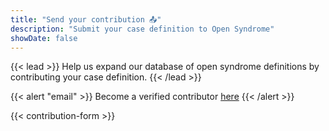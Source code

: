 ```yaml
---
title: "Send your contribution 📤"
description: "Submit your case definition to Open Syndrome"
showDate: false
---
```


{{< lead >}}
Help us expand our database of open syndrome definitions by contributing your case definition.
{{< /lead >}}

{{< alert "email" >}}
Become a verified contributor [here](/get-credentialed)
{{< /alert >}}

{{< contribution-form >}}
